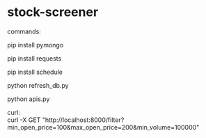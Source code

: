 # stock-screener

commands:


pip install pymongo

pip install requests

pip install schedule

python refresh_db.py

python apis.py

curl:  
curl -X GET "http://localhost:8000/filter?min_open_price=100&max_open_price=200&min_volume=100000"
